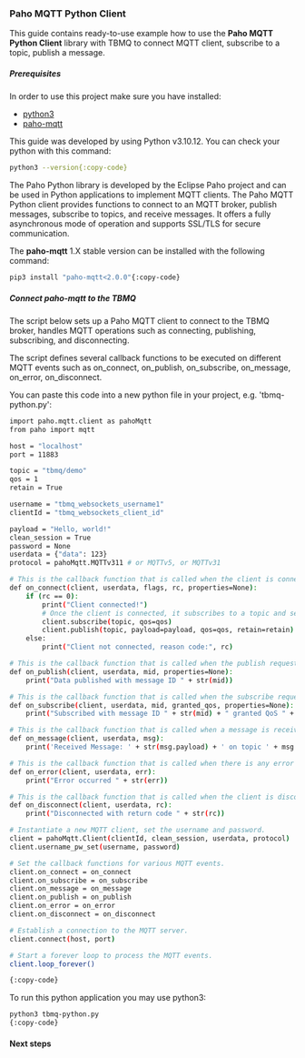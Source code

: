 ### Paho MQTT Python Client
This guide contains ready-to-use example how to use the **Paho MQTT Python Client** library with TBMQ to connect MQTT client, subscribe to a topic, publish a message.

##### Prerequisites
In order to use this project make sure you have installed:
* [python3](https://www.python.org/downloads)
* [paho-mqtt](https://github.com/eclipse/paho.mqtt.python)

This guide was developed by using Python v3.10.12. You can check your python with this command:
```bash
python3 --version{:copy-code}
```

The Paho Python library is developed by the Eclipse Paho project and can be used in Python applications to implement MQTT clients.
The Paho MQTT Python client provides functions to connect to an MQTT broker, publish messages, subscribe to topics, and receive messages. It offers a fully asynchronous mode of operation and supports SSL/TLS for secure communication.

The **paho-mqtt** 1.X stable version can be installed with the following command:
```bash
pip3 install "paho-mqtt<2.0.0"{:copy-code}
```

##### Connect paho-mqtt to the TBMQ
The script below sets up a Paho MQTT client to connect to the TBMQ broker, handles MQTT operations such as connecting, publishing, subscribing, and disconnecting.

The script defines several callback functions to be executed on different MQTT events such as on_connect, on_publish, on_subscribe, on_message, on_error, on_disconnect.


You can paste this code into a new python file in your project, e.g. 'tbmq-python.py':

```bash
import paho.mqtt.client as pahoMqtt
from paho import mqtt

host = "localhost"
port = 11883

topic = "tbmq/demo"
qos = 1
retain = True

username = "tbmq_websockets_username1"
clientId = "tbmq_websockets_client_id"

payload = "Hello, world!"
clean_session = True
password = None
userdata = {"data": 123}
protocol = pahoMqtt.MQTTv311 # or MQTTv5, or MQTTv31

# This is the callback function that is called when the client is connected with the MQTT server.
def on_connect(client, userdata, flags, rc, properties=None):
    if (rc == 0):
        print("Client connected!")
        # Once the client is connected, it subscribes to a topic and sends a publish message on that topic.
        client.subscribe(topic, qos=qos)
        client.publish(topic, payload=payload, qos=qos, retain=retain)
    else:
        print("Client not connected, reason code:", rc)

# This is the callback function that is called when the publish request has been processed by the MQTT server.
def on_publish(client, userdata, mid, properties=None):
    print("Data published with message ID " + str(mid))

# This is the callback function that is called when the subscribe request has been processed by the MQTT server.
def on_subscribe(client, userdata, mid, granted_qos, properties=None):
    print("Subscribed with message ID " + str(mid) + " granted QoS " + str(granted_qos))

# This is the callback function that is called when a message is received after subscribing to a topic.
def on_message(client, userdata, msg):
    print('Received Message: ' + str(msg.payload) + ' on topic ' + msg.topic)

# This is the callback function that is called when there is any error during MQTT operations.
def on_error(client, userdata, err):
    print("Error occurred " + str(err))

# This is the callback function that is called when the client is disconnected from the MQTT server.
def on_disconnect(client, userdata, rc):
    print("Disconnected with return code " + str(rc))

# Instantiate a new MQTT client, set the username and password.
client = pahoMqtt.Client(clientId, clean_session, userdata, protocol)
client.username_pw_set(username, password)

# Set the callback functions for various MQTT events.
client.on_connect = on_connect
client.on_subscribe = on_subscribe
client.on_message = on_message
client.on_publish = on_publish
client.on_error = on_error
client.on_disconnect = on_disconnect

# Establish a connection to the MQTT server.
client.connect(host, port)

# Start a forever loop to process the MQTT events.
client.loop_forever()

{:copy-code}
```

To run this python application you may use python3:

```bash
python3 tbmq-python.py
{:copy-code}
```

#### Next steps

